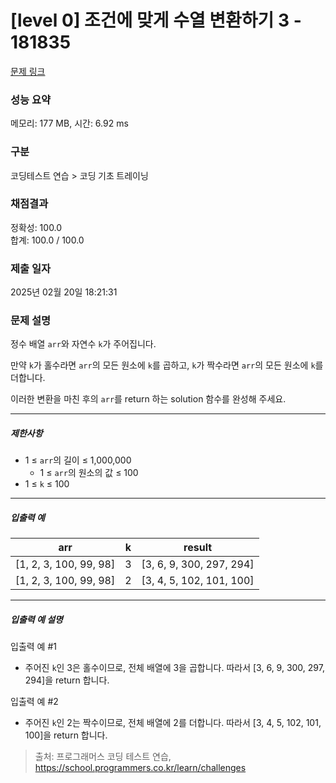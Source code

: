 # [level 0] 조건에 맞게 수열 변환하기 3 - 181835 

[문제 링크](https://school.programmers.co.kr/learn/courses/30/lessons/181835) 

### 성능 요약

메모리: 177 MB, 시간: 6.92 ms

### 구분

코딩테스트 연습 > 코딩 기초 트레이닝

### 채점결과

정확성: 100.0<br/>합계: 100.0 / 100.0

### 제출 일자

2025년 02월 20일 18:21:31

### 문제 설명

<p style="user-select: auto !important;">정수 배열 <code style="user-select: auto !important;">arr</code>와 자연수 <code style="user-select: auto !important;">k</code>가 주어집니다. </p>

<p style="user-select: auto !important;">만약 <code style="user-select: auto !important;">k</code>가 홀수라면 <code style="user-select: auto !important;">arr</code>의 모든 원소에 <code style="user-select: auto !important;">k</code>를 곱하고, <code style="user-select: auto !important;">k</code>가 짝수라면 <code style="user-select: auto !important;">arr</code>의 모든 원소에 <code style="user-select: auto !important;">k</code>를 더합니다.</p>

<p style="user-select: auto !important;">이러한 변환을 마친 후의 <code style="user-select: auto !important;">arr</code>를 return 하는 solution 함수를 완성해 주세요.</p>

<hr style="user-select: auto !important;">

<h5 style="user-select: auto !important;">제한사항</h5>

<ul style="user-select: auto !important;">
<li style="user-select: auto !important;">1 ≤ <code style="user-select: auto !important;">arr</code>의 길이 ≤ 1,000,000

<ul style="user-select: auto !important;">
<li style="user-select: auto !important;">1 ≤ <code style="user-select: auto !important;">arr</code>의 원소의 값 ≤ 100</li>
</ul></li>
<li style="user-select: auto !important;">1 ≤ <code style="user-select: auto !important;">k</code> ≤ 100</li>
</ul>

<hr style="user-select: auto !important;">

<h5 style="user-select: auto !important;">입출력 예</h5>
<table class="table" style="user-select: auto !important;">
        <thead style="user-select: auto !important;"><tr style="user-select: auto !important;">
<th style="user-select: auto !important;">arr</th>
<th style="user-select: auto !important;">k</th>
<th style="user-select: auto !important;">result</th>
</tr>
</thead>
        <tbody style="user-select: auto !important;"><tr style="user-select: auto !important;">
<td style="user-select: auto !important;">[1, 2, 3, 100, 99, 98]</td>
<td style="user-select: auto !important;">3</td>
<td style="user-select: auto !important;">[3, 6, 9, 300, 297, 294]</td>
</tr>
<tr style="user-select: auto !important;">
<td style="user-select: auto !important;">[1, 2, 3, 100, 99, 98]</td>
<td style="user-select: auto !important;">2</td>
<td style="user-select: auto !important;">[3, 4, 5, 102, 101, 100]</td>
</tr>
</tbody>
      </table>
<hr style="user-select: auto !important;">

<h5 style="user-select: auto !important;">입출력 예 설명</h5>

<p style="user-select: auto !important;">입출력 예 #1</p>

<ul style="user-select: auto !important;">
<li style="user-select: auto !important;">주어진 <code style="user-select: auto !important;">k</code>인 3은 홀수이므로, 전체 배열에 3을 곱합니다. 따라서 [3, 6, 9, 300, 297, 294]을 return 합니다.</li>
</ul>

<p style="user-select: auto !important;">입출력 예 #2</p>

<ul style="user-select: auto !important;">
<li style="user-select: auto !important;">주어진 <code style="user-select: auto !important;">k</code>인 2는 짝수이므로, 전체 배열에 2를 더합니다. 따라서 [3, 4, 5, 102, 101, 100]을 return 합니다.</li>
</ul>


> 출처: 프로그래머스 코딩 테스트 연습, https://school.programmers.co.kr/learn/challenges
